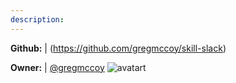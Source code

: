 ```yaml
---
description: 
---
```



**Github:** | (https://github.com/gregmccoy/skill-slack)

**Owner:** | [@gregmccoy](https://github.com/gregmccoy) ![avatart](https://avatars0.githubusercontent.com/u/15632035?v=4)

